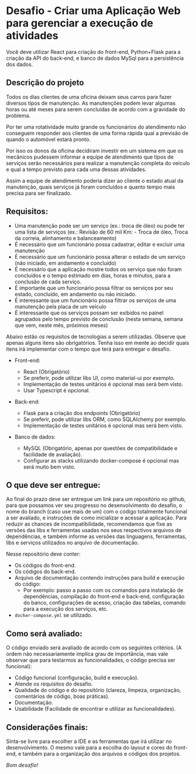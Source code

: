 # Desafio - Criar uma Aplicação Web para gerenciar a execução de atividades

Você deve utilizar React para criação do front-end, Python+Flask para a criação da API do back-end, 
e banco de dados MySql para a persistência dos dados.

## Descrição do projeto

Todos os dias clientes de uma oficina deixam seus carros para fazer diversos tipos de manutenção.
As manutenções podem levar algumas horas ou até meses para serem concluídas de acordo com a gravidade do problema.

Por ter uma rotatividade muito grande os funcionários do atendimento não conseguem responder aos clientes de uma forma rápida qual a previsão de quando o automóvel estará pronto.

Por isso os donos da oficina decidiram investir em um sistema em que os mecânicos pudessem informar a equipe de atendimento que tipos de serviços serão necessários para realizar a manutenção completa 
do veículo e qual a tempo previsto para cada uma dessas atividades.

Assim a equipe de atendimento poderia dizer ao cliente o estado atual da manutenção, quais serviços já foram concluídos e quanto tempo mais precisa para ser finalizado.


## Requisitos:

- Uma manutenção pode ser um serviço (ex.: troca de óleo) ou pode ter uma lista de serviços (ex.: Revisão de 60 mil Km: - Troca de óleo, Troca da correia, alinhamento e balanceamento) 
- É necessário que um funcionário possa cadastrar, editar e excluir uma manutenção
- É necessário que um funcionário possa alterar o estado de um serviço (não iniciado, em andamento e
 concluído)
- É necessário que a aplicação mostre todos os serviço que não foram concluídos e o tempo 
estimado em dias, horas e minutos, para a conclusão de cada serviço.
- É importante que um funcionário possa filtrar os serviços por seu estado, concluído, em andamento ou 
não iniciado.
- É interessante que um funcionário possa filtrar os serviços de uma manutenção pela placa de um veículo
- É interessante que os serviços possam ser exibidos no painel agrupados pelo tempo previsto de conclusão (nesta semana, semana que vem, neste mês, próximos meses)


Abaixo estão os requisitos de tecnologias a serem utilizadas. Observe que apenas alguns itens são obrigatórios. Tenha isso em mente ao decidir quais itens irá implementar com o tempo que terá para entregar o desafio.

* Front-end:
    * React (Obrigatório)
    * Se preferir, pode utilizar libs UI, como material-ui por exemplo.
    * Implementação de testes unitários é opcional mas será bem visto.
    * Usar Typescript é opcional.

* Back-end:
    * Flask para a criação dos endpoints (Obrigatório)
    * Se preferir, pode utilizar libs ORM, como SQLAlchemy por exemplo.
    * Implementação de testes unitários é opcional mas será bem visto.

* Banco de dados:
    * MySQL (Obrigatório, apenas por questões de compatibilidade e facilidade de avaliação).
    * Configurar as stacks utilizando docker-compose é opcional mas será muito bem visto.


## O que deve ser entregue:

Ao final do prazo deve ser entregue um link para um repositório no github, para que possamos ver seu progresso no desenvolvimento do desafio, o nome do branch (caso use mais de um) com o código totalmente funcional a ser avaliado, e instruções de como inicializar e acessar a aplicação. Para reduzir as chances de incompatibilidade, recomendamos que fixe as versões das libs e ferramentas usadas nos seus respectivos arquivos de dependências, e também informe as versões das linguagens, ferramentas, libs e serviços utilizados no arquivo de documentação.

Nesse repositório deve conter:

* Os códigos do front-end.
* Os códigos do back-end.
* Arquivo de documentação contendo instruções para build e execução do código:
    * Por exemplo: passo a passo com os comandos para instalação de dependências, compilação do front-end e back-end, configuração do banco, configurações de acesso, criação das tabelas, comando para a execução dos serviços, etc.
* `docker-compose.yml` se utilizado.

## Como será avaliado:

O código enviado será avaliado de acordo com os seguintes critérios. (A ordem não necessariamente implica grau de importância, mas vale observar que para testarmos as funcionalidades, o código precisa ser funcional):

* Código funcional (configuração, build e execução).
* Atende os requisitos do desafio.
* Qualidade do código e do repositório (clareza, limpeza, organização, comentários de código, boas práticas).
* Documentação.
* Usabilidade (Facilidade de encontrar e utilizar as funcionalidades).

## Considerações finais:
Sinta-se livre para escolher a IDE e as ferramentas que irá utilizar no desenvolvimento. O mesmo vale para a escolha do layout e cores do front-end, e também para a organização dos arquivos e códigos dos projetos.

_Bom desafio!_